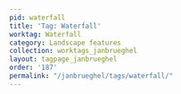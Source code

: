 ```yaml
---
pid: waterfall
title: 'Tag: Waterfall'
worktag: Waterfall
category: Landscape features
collection: worktags_janbrueghel
layout: tagpage_janbrueghel
order: '187'
permalink: "/janbrueghel/tags/waterfall/"
---
```

